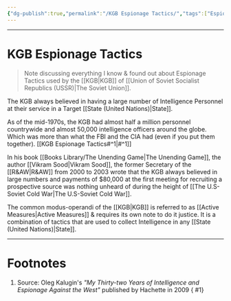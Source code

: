 ```yaml
---
{"dg-publish":true,"permalink":"/KGB Espionage Tactics/","tags":["Espionage"]}
---
```



---
# KGB Espionage Tactics
> Note discussing everything I know & found out about Espionage Tactics used by the [[KGB\|KGB]] of [[Union of Soviet Socialist Republics (USSR)\|The Soviet Union]].

The KGB always believed in having a large number of Intelligence Personnel at their service in a Target [[State (United Nations)\|State]].

As of the mid-1970s, the KGB had almost half a million personnel countrywide and almost 50,000 intelligence officers around the globe. Which was more than what the FBI and the CIA had (even if you put them together). [[KGB Espionage Tactics#^1\|#^1]]

In his book [[Books Library/The Unending Game\|The Unending Game]], the author [[Vikram Sood\|Vikram Sood]], the former Secretary of the [[R&AW\|R&AW]] from 2000 to 2003 wrote that the KGB always believed in large numbers and payments of $80,000 at the first meeting for recruiting a prospective source was nothing unheard of during the height of [[The U.S-Soviet Cold War\|The U.S-Soviet Cold War]].

The common modus-operandi of the [[KGB\|KGB]] is referred to as [[Active Measures\|Active Measures]] & requires its own note to do it justice. It is a combination of tactics that are used to collect Intelligence in any [[State (United Nations)\|State]].

---
# Footnotes
1. Source: Oleg Kalugin's *"My Thirty-two Years of Intelligence and Espionage Against the West"* published by Hachette in 2009
{ #1}
